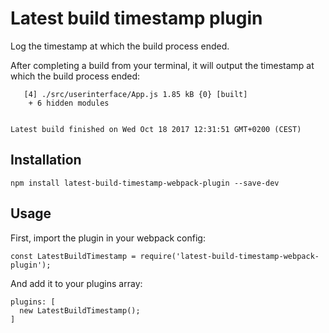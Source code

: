 # Latest build timestamp plugin
Log the timestamp at which the build process ended.

After completing a build from your terminal, it will output the timestamp at which the build process ended:
```
   [4] ./src/userinterface/App.js 1.85 kB {0} [built]
    + 6 hidden modules


Latest build finished on Wed Oct 18 2017 12:31:51 GMT+0200 (CEST)
```

## Installation
`npm install latest-build-timestamp-webpack-plugin --save-dev`

## Usage
First, import the plugin in your webpack config:

```
const LatestBuildTimestamp = require('latest-build-timestamp-webpack-plugin');
```

And add it to your plugins array:
```
plugins: [
  new LatestBuildTimestamp();
]
```